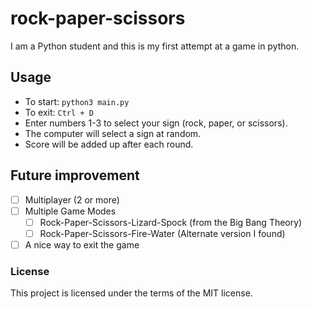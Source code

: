# rock-paper-scissors
I am a Python student and this is my first attempt at a game in python.

## Usage
- To start: `python3 main.py`
- To exit: `Ctrl + D`
- Enter numbers 1-3 to select your sign (rock, paper, or scissors). 
- The computer will select a sign at random.
- Score will be added up after each round.

## Future improvement
-[ ] Multiplayer (2 or more)
-[ ] Multiple Game Modes
  -[ ] Rock-Paper-Scissors-Lizard-Spock (from the Big Bang Theory)
  -[ ] Rock-Paper-Scissors-Fire-Water (Alternate version I found)
-[ ] A nice way to exit the game

### License
This project is licensed under the terms of the MIT license.
